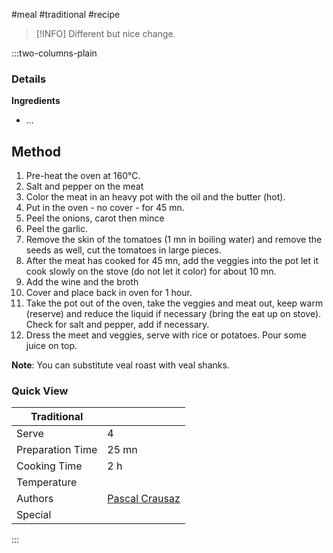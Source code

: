 #meal #traditional #recipe

> [!INFO]
> Different but nice change.

:::two-columns-plain

### Details
**Ingredients**
- ...

## Method

1. Pre-heat the oven at 160°C.
2. Salt and pepper on the meat
3. Color the meat in an heavy pot with the oil and the butter (hot).
4. Put in the oven - no cover - for 45 mn.
5. Peel the onions, carot then mince
6. Peel the garlic.
7. Remove the skin of the tomatoes (1 mn in boiling water) and remove the seeds as well, cut the tomatoes in large pieces.
8. After the meat has cooked for 45 mn, add the veggies into the pot let it cook slowly on the stove (do not let it color) for about 10 mn.
9. Add the wine and the broth
10. Cover and place back in oven for 1 hour.
11. Take the pot out of the oven, take the veggies and meat out, keep warm (reserve) and reduce the liquid if necessary (bring the eat up on stove). Check for salt and pepper, add if necessary.
12. Dress the meet and veggies, serve with rice or potatoes. Pour some juice on top.

**Note**: You can substitute veal roast with veal shanks.



### Quick View
| Traditional      |                                                |
| ---------------- | ---------------------------------------------- |
| Serve            | 4                                              |
| Preparation Time | 25 mn                                          |
| Cooking Time     | 2 h                                            |
| Temperature      |                                                |
| Authors          | [Pascal Crausaz](mailto:pascal@askpascal.com)  |
| Special          |                                                |

:::

